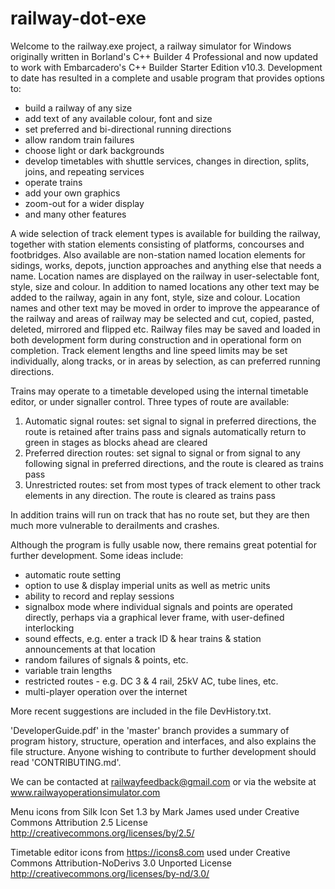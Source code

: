 # railway-dot-exe

Welcome to the railway.exe project, a railway simulator for Windows originally written in Borland's C++ Builder 4 Professional and now updated to work with Embarcadero's C++ Builder Starter Edition v10.3.  Development to date has resulted in a complete and usable program that provides options to:

- build a railway of any size
- add text of any available colour, font and size
- set preferred and bi-directional running directions
- allow random train failures
- choose light or dark backgrounds
- develop timetables with shuttle services, changes in direction, splits, joins, and repeating services
- operate trains
- add your own graphics
- zoom-out for a wider display
- and many other features

A wide selection of track element types is available for building the railway, together with station elements consisting of platforms, concourses and footbridges.  Also available are non-station named location elements for sidings, works, depots, junction approaches and anything else that needs a name.  Location names are displayed on the railway in user-selectable font, style, size and colour.  In addition to named locations any other text may be added to the railway, again in any font, style, size and colour.  Location names and other text may be moved in order to improve the appearance of the railway and areas of railway may be selected and cut, copied, pasted, deleted, mirrored and flipped etc.  Railway files may be saved and loaded in both development form during construction and in operational form on completion.  Track element lengths and line speed limits may be set individually, along tracks, or in areas by selection, as can preferred running directions.

Trains may operate to a timetable developed using the internal timetable editor, or under signaller control.  Three types of route are available:

1. Automatic signal routes:  set signal to signal in preferred directions, the route is retained after trains pass and signals automatically return to green in stages as blocks ahead are cleared
2. Preferred direction routes:  set signal to signal or from signal to any following signal in preferred directions, and the route is cleared as trains pass
3. Unrestricted routes:  set from most types of track element to other track elements in any direction.  The route is cleared as trains pass

In addition trains will run on track that has no route set, but they are then much more vulnerable to derailments and crashes.

Although the program is fully usable now, there remains great potential for further development.  Some ideas include:

- automatic route setting
- option to use & display imperial units as well as metric units
- ability to record and replay sessions
- signalbox mode where individual signals and points are operated directly, perhaps via a graphical lever frame, with user-defined interlocking
- sound effects, e.g. enter a track ID & hear trains & station announcements at that location
- random failures of signals & points, etc.
- variable train lengths
- restricted routes - e.g. DC 3 & 4 rail, 25kV AC, tube lines, etc.
- multi-player operation over the internet

More recent suggestions are included in the file DevHistory.txt.

'DeveloperGuide.pdf' in the 'master' branch provides a summary of program history, structure, operation and interfaces, and also explains the file structure.  Anyone wishing to contribute to further development should read 'CONTRIBUTING.md'.

We can be contacted at railwayfeedback@gmail.com or via the website at www.railwayoperationsimulator.com

Menu icons from Silk Icon Set 1.3 by Mark James used under Creative Commons Attribution 2.5 License http://creativecommons.org/licenses/by/2.5/

Timetable editor icons from https://icons8.com used under Creative Commons Attribution-NoDerivs 3.0 Unported License http://creativecommons.org/licenses/by-nd/3.0/

